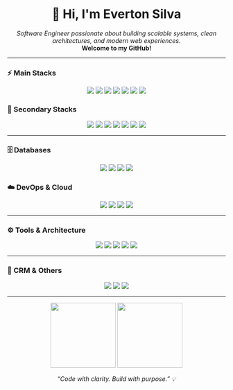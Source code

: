 <h1 align="center">👋 Hi, I'm Everton Silva</h1>

<p align="center">
  <em>Software Engineer passionate about building scalable systems, clean architectures, and modern web experiences.</em><br/>
  <b>Welcome to my GitHub!</b> 
</p>

---

### ⚡ Main Stacks
<p align="center">
  <img src="https://img.shields.io/badge/JavaScript-323330?style=for-the-badge&logo=javascript&logoColor=F7DF1E"/>
  <img src="https://img.shields.io/badge/TypeScript-007ACC?style=for-the-badge&logo=typescript&logoColor=white"/>
  <img src="https://img.shields.io/badge/React-20232A?style=for-the-badge&logo=react&logoColor=61DAFB"/>
  <img src="https://img.shields.io/badge/Next.js-000000?style=for-the-badge&logo=nextdotjs&logoColor=white"/>
  <img src="https://img.shields.io/badge/Tailwind_CSS-38B2AC?style=for-the-badge&logo=tailwind-css&logoColor=white"/>
  <img src="https://img.shields.io/badge/Node.js-339933?style=for-the-badge&logo=nodedotjs&logoColor=white"/>
  <img src="https://img.shields.io/badge/Vue.js-4FC08D?style=for-the-badge&logo=vue.js&logoColor=white"/>
</p>

### 🧩 Secondary Stacks

<p align="center">
  <img src="https://img.shields.io/badge/NestJS-E0234E?style=for-the-badge&logo=nestjs&logoColor=white"/>
  <img src="https://img.shields.io/badge/Express.js-000000?style=for-the-badge&logo=express&logoColor=white"/>
  <img src="https://img.shields.io/badge/PHP-777BB4?style=for-the-badge&logo=php&logoColor=white"/>
  <img src="https://img.shields.io/badge/Python-3776AB?style=for-the-badge&logo=python&logoColor=white"/>
  <img src="https://img.shields.io/badge/Golang-00ADD8?style=for-the-badge&logo=go&logoColor=white"/>
  <img src="https://img.shields.io/badge/Vite-B73BFE?style=for-the-badge&logo=vite&logoColor=FFD62E"/>
  <img src="https://img.shields.io/badge/Shadcn/UI-000000?style=for-the-badge&logo=react&logoColor=white"/>
</p>

---

### 🗄️ Databases
<p align="center">
  <img src="https://img.shields.io/badge/MySQL-4479A1?style=for-the-badge&logo=mysql&logoColor=white"/>
  <img src="https://img.shields.io/badge/PostgreSQL-4169E1?style=for-the-badge&logo=postgresql&logoColor=white"/>
  <img src="https://img.shields.io/badge/MongoDB-47A248?style=for-the-badge&logo=mongodb&logoColor=white"/>
  <img src="https://img.shields.io/badge/SOQL-009EDB?style=for-the-badge&logo=salesforce&logoColor=white"/>
</p>

### ☁️ DevOps & Cloud
<p align="center">
  <img src="https://img.shields.io/badge/AWS-FF9900?style=for-the-badge&logo=amazonaws&logoColor=white"/>
  <img src="https://img.shields.io/badge/Docker-2496ED?style=for-the-badge&logo=docker&logoColor=white"/>
  <img src="https://img.shields.io/badge/Supabase-3ECF8E?style=for-the-badge&logo=supabase&logoColor=white"/>
  <img src="https://img.shields.io/badge/Azure_DevOps-0078D7?style=for-the-badge&logo=azuredevops&logoColor=white"/>
</p>

---

### ⚙️ Tools & Architecture

<p align="center">
  <img src="https://img.shields.io/badge/Git-F05032?style=for-the-badge&logo=git&logoColor=white"/>
  <img src="https://img.shields.io/badge/OAuth-009EDB?style=for-the-badge&logo=oauth&logoColor=white"/>
  <img src="https://img.shields.io/badge/REST_API-000000?style=for-the-badge&logo=postman&logoColor=orange"/>
  <img src="https://img.shields.io/badge/SOLID_Principles-000000?style=for-the-badge&logo=code&logoColor=white"/>
  <img src="https://img.shields.io/badge/Clean_Architecture-000000?style=for-the-badge&logo=code&logoColor=white"/>
</p>

---

### 💼 CRM & Others

<p align="center">
  <img src="https://img.shields.io/badge/Salesforce-00A1E0?style=for-the-badge&logo=salesforce&logoColor=white"/>
  <img src="https://img.shields.io/badge/AI_Integrations-000000?style=for-the-badge&logo=openai&logoColor=white"/>
  <img src="https://img.shields.io/badge/Testing-K6_&_Mocha-2C2D72?style=for-the-badge&logo=testinglibrary&logoColor=white"/>
</p>

---

<p align="center">
  <img height="150" src="https://github-readme-stats.vercel.app/api?username=EvertonSilva&show_icons=true&theme=tokyonight" />
  <img height="150" src="https://github-readme-stats.vercel.app/api/top-langs/?username=EvertonSilva&layout=compact&theme=tokyonight"/>
</p>

<p align="center"><i>“Code with clarity. Build with purpose.” 💡</i></p>

